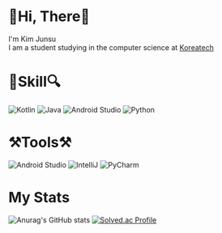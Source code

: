 # **🙌Hi, There🙌** 
I'm Kim Junsu<br>
I am a student studying in the computer science at [Koreatech](https://cse.koreatech.ac.kr/)

# **🔎Skill🔍**
![Kotlin](https://img.shields.io/badge/Kotlin-7F52FF.svg?&style=for-the-badge&logo=Kotlin&logoColor=white) ![Java](https://img.shields.io/badge/Java-007396.svg?&style=for-the-badge&logo=Java&logoColor=white) 
![Android Studio](https://img.shields.io/badge/Android-3DDC84.svg?&style=for-the-badge&logo=Android%20Studio&logoColor=white)
![Python](https://img.shields.io/badge/Python-3776AB.svg?&style=for-the-badge&logo=Python&logoColor=white)

# **⚒️Tools⚒️**
![Android Studio](https://img.shields.io/badge/Android%20Studio-3DDC84.svg?&style=for-the-badge&logo=Android%20Studio&logoColor=white)
![IntelliJ](https://img.shields.io/badge/IntelliJ%20IDEA-000000.svg?&style=for-the-badge&logo=IntelliJ%20IDEA&logoColor=white)
![PyCharm](https://img.shields.io/badge/PyCharm-000000.svg?&style=for-the-badge&logo=PyCharm&logoColor=white)

# **My Stats**
![Anurag's GitHub stats](https://github-readme-stats.vercel.app/api?username=junsu1023&show_icons=true&theme=radical) 
[![Solved.ac Profile](http://mazassumnida.wtf/api/v2/generate_badge?boj=junsu1023)](https://solved.ac/junsu1023/)
